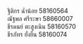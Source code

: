 ฐิติกร ฉ่ำน้อย 58160564
<br>ณัฐพล ศรีระษา 58660007
<br>ธีรดนย์ ตะสูงเนิน 58160570
<br>ธีรภัทร ยั่งยืน 58160074
